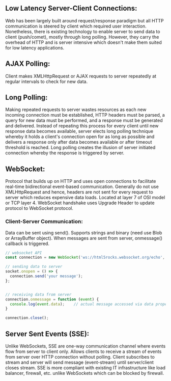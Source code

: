 ## Low Latency Server-Client Connections:
Web has been largely built around request/response paradigm but all HTTP communication is steered by client which required user interaction. Nonetheless, there is existing technology to enable server to send data to client (push/comet), mostly through long polling. However, they carry the overhead of HTTP and is server intensive which doesn't make them suited for low latency applications.

## AJAX Polling:
Client makes XMLHttpRequest or AJAX requests to server repeatedly at regular intervals to check for new data.

## Long Polling:
Making repeated requests to server wastes resources as each new incoming connection must be established, HTTP headers must be parsed, a query for new data must be performed, and a response must be generated and delivered. Instead of repeating this process for every client until new response data becomes available, server elects long polling technique whereby it holds a client's connection open for as long as possible and delivers a response only after data becomes available or after timeout threshold is reached. Long polling creates the illusion of server initiated connection whereby the response is triggered by server. 

## WebSocket:
Protocol that builds up on HTTP and uses open connections to facilitate real-time bidirectional event-based communication. Generally do not use XMLHttpRequest and hence, headers are not sent for every request to server which reduces expensive data loads. Located at layer 7 of OSI model or TCP layer 4. WebSocket handshake uses Upgrade Header to update protocol to WebSocket protocol. 

### Client-Server Communication:
Data can be sent using send(). Supports strings and binary (need use Blob or ArrayBuffer object). When messages are sent from server, onmessage() callback is triggered.

```javascript
// websocket API
const connection = new WebSocket('ws://html5rocks.websocket.org/echo', ['soap', 'xmpp']);

// sending data to server
socket.onopen = () => {
  connection.send('your message');
};


// receiving data from server
connection.onmessage = function (event) {
  console.log(event.data);    // actual message accessed via data property
}

connection.close();
```

## Server Sent Events (SSE):
Unlike WebSockets, SSE are one-way communication channel where events flow from server to client only. Allows clients to receive a stream of events from server over HTTP connection without polling. Client subscribes to stream and server will send message (event-stream) until server/client closes stream. SSE is more compliant with existing IT infrastructure like load balancer, firewall, etc. unlike WebSockets which can be blocked by firewall.
